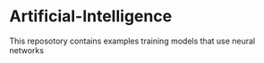 # Artificial-Intelligence
This reposotory contains examples training models that use neural networks
